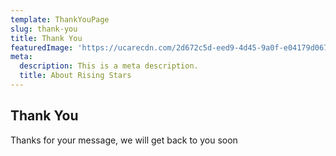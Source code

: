 ```yaml
---
template: ThankYouPage
slug: thank-you
title: Thank You
featuredImage: 'https://ucarecdn.com/2d672c5d-eed9-4d45-9a0f-e04179d067a6/'
meta:
  description: This is a meta description.
  title: About Rising Stars
---
```


## Thank You

Thanks for your message, we will get back to you soon
